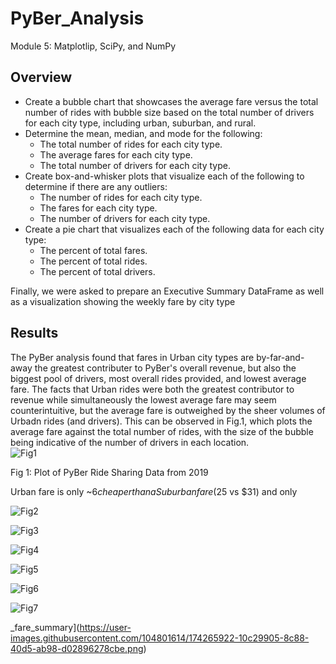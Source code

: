 # PyBer_Analysis
Module 5: Matplotlip, SciPy, and NumPy


## Overview
* Create a bubble chart that showcases the average fare versus the total number of rides with bubble size based on the total number of drivers for each city type, including urban, suburban, and rural.
* Determine the mean, median, and mode for the following:
  * The total number of rides for each city type.
  * The average fares for each city type.
  * The total number of drivers for each city type.
* Create box-and-whisker plots that visualize each of the following to determine if there are any outliers:
  * The number of rides for each city type.
  * The fares for each city type.
  * The number of drivers for each city type.
* Create a pie chart that visualizes each of the following data for each city type:
  * The percent of total fares.
  * The percent of total rides.
  * The percent of total drivers.

Finally, we were asked to prepare an Executive Summary DataFrame as well as a visualization showing the weekly fare by city type

## Results

The PyBer analysis found that fares in Urban city types are by-far-and-away the greatest contributer to PyBer's overall revenue, but also the biggest pool of drivers, most overall rides provided, and lowest average fare.  The facts that Urban rides were both the greatest contributor to revenue while simultaneously the lowest average fare may seem counterintuitive, but the average fare is outweighed by the sheer volumes of Urbadn rides (and drivers).  This can be observed in Fig.1, which plots the average fare against the total number of rides, with the size of the bubble being indicative of the number of drivers in each location.  
![Fig1](https://user-images.githubusercontent.com/104801614/174266780-56df83dd-da29-4727-8461-f81313d24844.png)

Fig 1: Plot of PyBer Ride Sharing Data from 2019

Urban fare is only ~$6 cheaper than a Suburban fare ($25 vs $31) and only 

![Fig2](https://user-images.githubusercontent.com/104801614/174266811-74491ef9-f2c3-4f7a-88a6-b957b4ca8be5.png)

![Fig3](https://user-images.githubusercontent.com/104801614/174266828-7df4ac22-a412-4e36-be9b-81927dbff4ac.png)

![Fig4](https://user-images.githubusercontent.com/104801614/174266842-2fd13ac4-788c-41f1-9ce2-6d3d364ab830.png)

![Fig5](https://user-images.githubusercontent.com/104801614/174266861-771e7e24-3861-4e70-94a2-38f416232f72.png)

![Fig6](https://user-images.githubusercontent.com/104801614/174266885-66ccb7bc-f684-4adc-b894-7ad01bb5d5c0.png)

![Fig7](https://user-images.githubusercontent.com/104801614/174266912-97d3917a-4bc8-4845-a950-991d084ed6d3.png)

_fare_summary](https://user-images.githubusercontent.com/104801614/174265922-10c29905-8c88-40d5-ab98-d02896278cbe.png)
